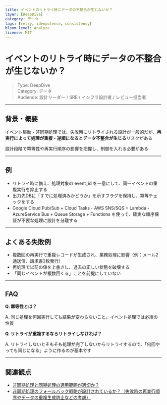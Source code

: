 ```yaml
---
title: イベントのリトライ時にデータの不整合が生じないか？
layer: [DeepDive]
category: データ
tags: [retry, idempotence, consistency]
bloom_level: Analyze
license: MIT
---
```


# イベントのリトライ時にデータの不整合が生じないか？

> Type: DeepDive  
> Category: データ  
> Audience: 設計リーダー / SRE / インフラ設計者 / レビュー担当者

---

## 背景・概要

イベント駆動・非同期処理では、失敗時にリトライされる設計が一般的だが、**再実行によって処理が重複・逆順になるとデータ不整合が生じる**リスクがある

設計段階で冪等性や再実行順序の影響を把握し、制御を入れる必要がある

---

## 例

- リトライ時に備え、処理対象の event_id を一意にして、同一イベントの重複実行を抑止する
- 出力先DBに「すでに処理済みかどうか」を示すフラグを保持し、冪等チェックをする
- Google Cloud Pub/Sub + Cloud Tasks・AWS SNS/SQS + Lambda・AzureService Bus + Queue Storage + Functions を使って、確実な順序保証が不要な処理に設計を分離する

---

## よくある失敗例

- 複数回の再実行で重複レコードが生成され、業務処理に影響（例：メール2通送信、請求書2枚発行）
- 再処理で以前の値を上書きし、過去の正しい状態を破壊する
- 「同じイベントが複数回くる」ことを前提にしていない

---

## FAQ

**Q. 冪等性とは？**

A. 同じ処理を何回実行しても結果が変わらないこと。イベント処理では必須の性質

**Q. リトライが重複するならリトライしなければ？**

A. リトライしないとそもそも処理が完了しないからリトライするので、「何回やっても同じになる」ように作るのが基本です

---

## 関連観点

- [非同期処理と同期処理の適用範囲が適切か？](https://zenn.dev/kanaria007/articles/fd762dcfb04e28)
- [非同期処理のフォールバック戦略が設計されているか？（失敗時の再実行順序やデータの重複生成防止などの考慮）](https://zenn.dev/kanaria007/articles/208008692b6050)

